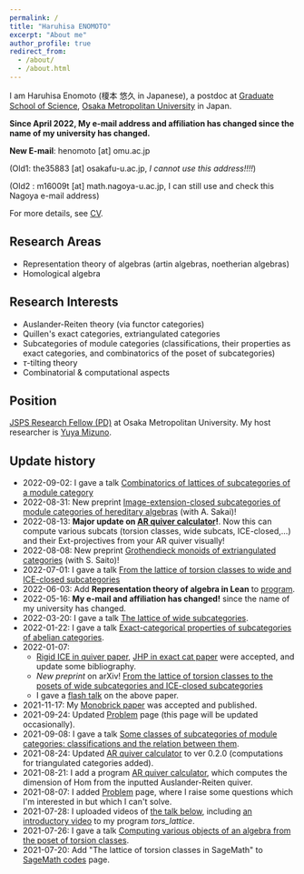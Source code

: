 ```yaml
---
permalink: /
title: "Haruhisa ENOMOTO"
excerpt: "About me"
author_profile: true
redirect_from:
  - /about/
  - /about.html
---
```


I am Haruhisa Enomoto (榎本 悠久 in Japanese), a postdoc at
[Graduate School of Science](https://www.omu.ac.jp/sci/en/),
[Osaka Metropolitan University](https://www.omu.ac.jp/en/) in Japan.


**Since April 2022, My e-mail address and affiliation has changed since the name of my university has changed.**

**New E-mail**:
henomoto [at] omu.ac.jp

(Old1: the35883 [at] osakafu-u.ac.jp,
*I cannot use this address!!!!*)

(Old2 : m16009t [at] math.nagoya-u.ac.jp,
I can still use and check this Nagoya e-mail address)

For more details, see [CV](/cv/).

## Research Areas
- Representation theory of algebras (artin algebras, noetherian algebras)
- Homological algebra

## Research Interests
- Auslander-Reiten theory (via functor categories)
- Quillen's exact categories, extriangulated categories
- Subcategories of module categories (classifications, their properties as exact categories, and combinatorics of the poset of subcategories)
- $\tau$-tilting theory
- Combinatorial & computational aspects

## Position
[JSPS Research Fellow (PD)](https://www.jsps.go.jp/english/e-pd/) at Osaka Metropolitan University. My host researcher is [Yuya Mizuno](https://researchmap.jp/y-mizuno?lang=en).

## Update history
- 2022-09-02: I gave a talk [Combinatorics of lattices of subcategories of a module category](/talks/2022-09-02/)
- 2022-08-31: New preprint [Image-extension-closed subcategories of module categories of hereditary algebras](/papers/ie-closed/) (with A. Sakai)!
- 2022-08-13: **Major update on [AR quiver calculator](/codes/)!**. Now this can compute various subcats (torsion classes, wide subcats, ICE-closed,...) and their Ext-projectives from your AR quiver visually!
- 2022-08-08: New preprint [Grothendieck monoids of extriangulated categories](/papers/et-monoid/) (with S. Saito)!
- 2022-07-01: I gave a talk [From the lattice of torsion classes to wide and ICE-closed subcategories](/talks/2022-07-01/) 
- 2022-06-03: Add **Representation theory of algebra in Lean** to [program](/codes/).
- 2022-05-16: **My e-mail and affiliation has changed!** since the name of my university has changed.
- 2022-03-20: I gave a talk [The lattice of wide subcategories](/talks/2022-03-20/).
- 2022-01-22: I gave a talk [Exact-categorical properties of subcategories of abelian categories](/talks/2022-01-18).
- 2022-01-07:
  - [Rigid ICE in quiver paper](/papers/rigidICE/), [JHP in exact cat paper](/papers/JHP/) were accepted, and update some bibliography.
  - *New preprint* on arXiv! [From the lattice of torsion classes to the posets of wide subcategories and ICE-closed subcategories](/papers/from-tors/)
  - I gave a [flash talk](/talks/2022-01-04/) on the above paper.
- 2021-11-17: My [Monobrick paper](/papers/mbrick/) was accepted and published.
- 2021-09-24: Updated [Problem](/problems/) page (this page will be updated occasionally).
- 2021-09-08: I gave a talk [Some classes of subcategories of module categories: classifications and the relation between them](/talks/2021-09-08/).
- 2021-08-24: Updated [AR quiver calculator](/codes/) to ver 0.2.0 (computations for triangulated categories added).
- 2021-08-21: I add a program [AR quiver calculator](/codes/), which computes the dimension of Hom from the inputted Auslander-Reiten quiver.
- 2021-08-07: I added [Problem](/problems/) page, where I raise some questions which I'm interested in but which I can't solve.
- 2021-07-28: I uploaded videos of [the talk below](/talks/2021-07-26/), including [an introductory video](https://www.youtube.com/watch?v=2-y1a-_zEEA) to my program *tors_lattice*.
- 2021-07-26: I gave a talk [Computing various objects of an algebra from the poset of torsion classes](/talks/2021-07-26/).
- 2021-07-20: Add "The lattice of torsion classes in SageMath" to [SageMath codes](/codes/) page.
